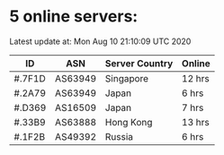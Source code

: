 # 5 online servers:

Latest update at: Mon Aug 10 21:10:09 UTC 2020

| ID | ASN | Server Country | Online |
| -- | --- | -------------- | ------ |
| #.7F1D | AS63949 | Singapore | 12 hrs |
| #.2A79 | AS63949 | Japan | 6 hrs |
| #.D369 | AS16509 | Japan | 7 hrs |
| #.33B9 | AS63888 | Hong Kong | 13 hrs |
| #.1F2B | AS49392 | Russia | 6 hrs |

